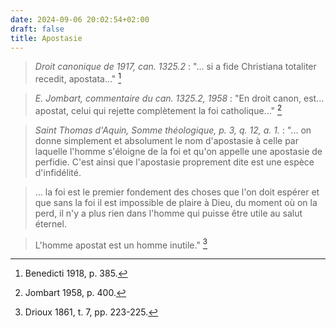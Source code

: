 ```yaml
---
date: 2024-09-06 20:02:54+02:00
draft: false
title: Apostasie
---
```





> *Droit canonique de 1917, can. 1325.2* : "... si a fide Christiana totaliter recedit, apostata..." [^1]

[^1]: Benedicti 1918, p. 385.

> *E. Jombart, commentaire du can. 1325.2, 1958* : "En droit canon, est... apostat, celui qui rejette complètement la foi catholique..." [^2]

[^2]: Jombart 1958, p. 400.

> *Saint Thomas d'Aquin, Somme théologique, p. 3, q. 12, a. 1.* : "... on donne simplement et absolument le nom d'apostasie à celle par laquelle l'homme s'éloigne de la foi et qu'on appelle une apostasie de perfidie. C'est ainsi que l'apostasie proprement dite est une espèce d'infidélité. 

> ... la foi est le premier fondement des choses que l'on doit espérer et que sans la foi il est impossible de plaire à Dieu, du moment où on la perd, il n'y a plus rien dans l'homme qui puisse être utile au salut éternel. 

> L'homme apostat est un homme inutile." [^3]

[^3]: Drioux 1861, t. 7, pp. 223-225.

